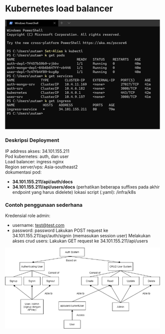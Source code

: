 # Kubernetes load balancer

<p align="center">
    <img src="images/image2.png">
</p>

### Deskripsi Deployment
IP address akses: 34.101.155.211 <br />
Pod kubernetes: auth, dan user <br />
Load balancer: ingress nginx <br />
Region server/vps: Asia-southeast2 <br />
dokumentasi pod: 
 - <b>34.101.155.211/api/auth/docs</b>
 - <b>34.101.155.211/api/users/docs</b> (perhatikan beberapa suffixes pada akhir endpoint yang harus didelete)
lokasi script (.yaml): /infra/k8s


### Contoh penggunaan sederhana
Kredensial role admin: 
 - username: test@test.com
 - password: password
Lakukan POST request ke 34.101.155.211/api/auth/signin (memasukan session user)
Melakukan akses crud users: Lakukan GET request ke 34.101.155.211/api/users

<p align="center">
    <img src="images/image1.png">
</p>
